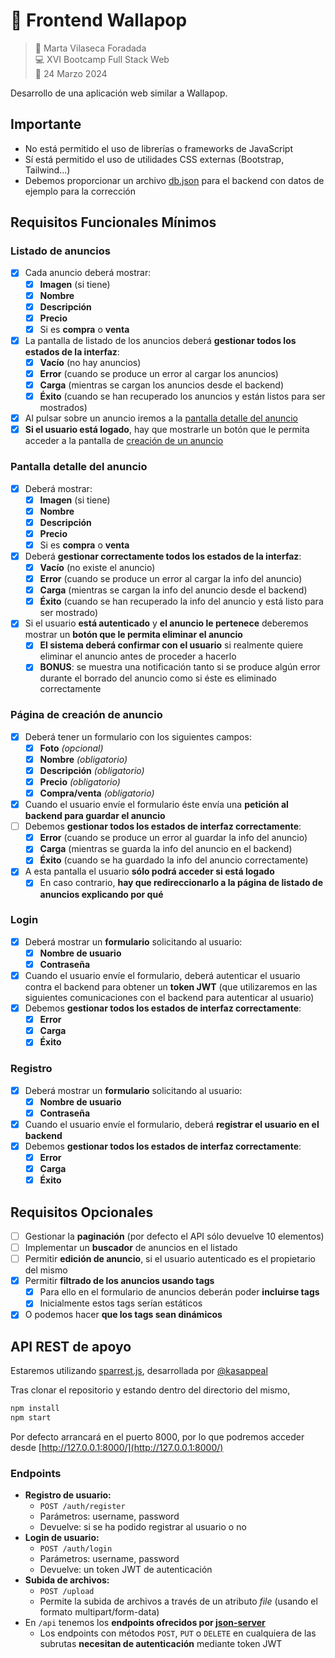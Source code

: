 # 🛒 Frontend Wallapop

> 👤 Marta Vilaseca Foradada  
> 💻 XVI Bootcamp Full Stack Web  
> 📅 24 Marzo 2024

Desarrollo de una aplicación web similar a Wallapop.

## Importante

- No está permitido el uso de librerías o frameworks de JavaScript
- Sí está permitido el uso de utilidades CSS externas (Bootstrap, Tailwind...)
- Debemos proporcionar un archivo [db.json](db.json) para el backend con datos de ejemplo para la corrección

## Requisitos Funcionales Mínimos

### Listado de anuncios

- [x] Cada anuncio deberá mostrar:
  - [x] **Imagen** (si tiene)
  - [x] **Nombre**
  - [x] **Descripción**
  - [x] **Precio**
  - [x] Si es **compra** o **venta**
- [x] La pantalla de listado de los anuncios deberá **gestionar todos los estados de la interfaz**:
  - [x] **Vacío** (no hay anuncios)
  - [x] **Error** (cuando se produce un error al cargar los anuncios)
  - [x] **Carga** (mientras se cargan los anuncios desde el backend)
  - [x] **Éxito** (cuando se han recuperado los anuncios y están listos para ser mostrados)
- [x] Al pulsar sobre un anuncio iremos a la [pantalla detalle del anuncio](#pantalla-detalle-del-anuncio)
- [x] **Si el usuario está logado**, hay que mostrarle un botón que le permita acceder a la pantalla de [creación de un anuncio](#página-de-creación-de-anuncio)

### Pantalla detalle del anuncio

- [x] Deberá mostrar:
  - [x] **Imagen** (si tiene)
  - [x] **Nombre**
  - [x] **Descripción**
  - [x] **Precio**
  - [x] Si es **compra** o **venta**
- [x] Deberá **gestionar correctamente todos los estados de la interfaz**:
  - [x] **Vacío** (no existe el anuncio)
  - [x] **Error** (cuando se produce un error al cargar la info del anuncio)
  - [x] **Carga** (mientras se cargan la info del anuncio desde el backend)
  - [x] **Éxito** (cuando se han recuperado la info del anuncio y está listo para ser mostrado)
- [x] Si el usuario **está autenticado** y **el anuncio le pertenece** deberemos mostrar un **botón que le permita eliminar el anuncio**
  - [x] **El sistema deberá confirmar con el usuario** si realmente quiere eliminar el anuncio antes de proceder a hacerlo
  - [x] **BONUS**: se muestra una notificación tanto si se produce algún error durante el borrado del anuncio como si éste es eliminado correctamente

### Página de creación de anuncio

- [x] Deberá tener un formulario con los siguientes campos:
  - [x] **Foto** _(opcional)_
  - [x] **Nombre** _(obligatorio)_
  - [x] **Descripción** _(obligatorio)_
  - [x] **Precio** _(obligatorio)_
  - [x] **Compra/venta** _(obligatorio)_
- [x] Cuando el usuario envíe el formulario éste envía una **petición al backend para guardar el anuncio**
- [ ] Debemos **gestionar todos los estados de interfaz correctamente**:
  - [x] **Error** (cuando se produce un error al guardar la info del anuncio)
  - [x] **Carga** (mientras se guarda la info del anuncio en el backend)
  - [x] **Éxito** (cuando se ha guardado la info del anuncio correctamente)
- [x] A esta pantalla el usuario **sólo podrá acceder si está logado**
  - [x] En caso contrario, **hay que redireccionarlo a la página de listado de anuncios explicando por qué**

### Login

- [x] Deberá mostrar un **formulario** solicitando al usuario:
  - [x] **Nombre de usuario**
  - [x] **Contraseña**
- [x] Cuando el usuario envíe el formulario, deberá autenticar el usuario contra el backend para obtener un **token JWT** (que utilizaremos en las siguientes comunicaciones con el backend para autenticar al usuario)
- [x] Debemos **gestionar todos los estados de interfaz correctamente**:
  - [x] **Error**
  - [x] **Carga**
  - [x] **Éxito**

### Registro

- [x] Deberá mostrar un **formulario** solicitando al usuario:
  - [x] **Nombre de usuario**
  - [x] **Contraseña**
- [x] Cuando el usuario envíe el formulario, deberá **registrar el usuario en el backend**
- [x] Debemos **gestionar todos los estados de interfaz correctamente**:
  - [x] **Error**
  - [x] **Carga**
  - [x] **Éxito**

## Requisitos Opcionales

- [ ] Gestionar la **paginación** (por defecto el API sólo devuelve 10 elementos)
- [ ] Implementar un **buscador** de anuncios en el listado
- [ ] Permitir **edición de anuncio**, si el usuario autenticado es el propietario del mismo
- [x] Permitir **filtrado de los anuncios usando tags**
  - [x] Para ello en el formulario de anuncios deberán poder **incluirse tags**
  - [x] Inicialmente estos tags serían estáticos
- [x] O podemos hacer **que los tags sean dinámicos**

## API REST de apoyo

Estaremos utilizando [sparrest.js](https://github.com/kasappeal/sparrest.js), desarrollada por [@kasappeal](https://www.github.com/kasappeal)

Tras clonar el repositorio y estando dentro del directorio del mismo,

```sh
npm install
npm start
```

Por defecto arrancará en el puerto 8000, por lo que podremos acceder desde [http://127.0.0.1:8000/](http://127.0.0.1:8000/)

### Endpoints

- **Registro de usuario:**
  - `POST /auth/register`
  - Parámetros: username, password
  - Devuelve: si se ha podido registrar al usuario o no
- **Login de usuario:**
  - `POST /auth/login`
  - Parámetros: username, password
  - Devuelve: un token JWT de autenticación
- **Subida de archivos:**
  - `POST /upload`
  - Permite la subida de archivos a través de un atributo _file_ (usando el formato multipart/form-data)
- En `/api` tenemos los **endpoints ofrecidos por [json-server](https://github.com/typicode/json-server)**
  - Los endpoints con métodos `POST`, `PUT` o `DELETE` en cualquiera de las subrutas **necesitan de autenticación** mediante token JWT
